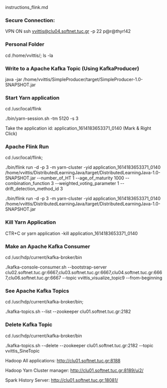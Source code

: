 instructions_flink.md

### Secure Connection:

VPN ON
ssh vvittis@clu04.softnet.tuc.gr -p 22
p@r@thyr!42

### Personal Folder

cd /home/vvittis/; ls -la

### Write to a Apache Kafka Topic (Using KafkaProducer)

java -jar /home/vvittis/SimpleProducer/target/SimpleProducer-1.0-SNAPSHOT.jar

### Start Yarn application

cd /usr/local/flink

./bin/yarn-session.sh -tm 5120 -s 3

Take the application id: application_1614183653371_0140 (Mark & Right Click)

### Apache Flink Run

cd /usr/local/flink;

./bin/flink run -d -p 3	-m yarn-cluster	-yid application_1614183653371_0140 /home/vvittis/DistributedLearningJava/target/DistributedLearningJava-1.0-SNAPSHOT.jar --number_of_HT 1 --age_of_maturity 1000 --combination_function 3 --weighted_voting_parameter 1 --drift_detection_method_id 3

./bin/flink run -d -p 3 -m yarn-cluster -yid application_1614183653371_0140 /home/vvittis/DistributedLearningJava/target/DistributedLearningJava-1.0-SNAPSHOT.jar 

### Kill Yarn Application

CTR+C or
yarn application -kill  application_1614183653371_0140 

### Make an Apache Kafka Consumer

cd /usr/hdp/current/kafka-broker/bin

./kafka-console-consumer.sh --bootstrap-server clu02.softnet.tuc.gr:6667,clu03.softnet.tuc.gr:6667,clu04.softnet.tuc.gr:6667,clu06.softnet.tuc.gr:6667 --topic vvittis_visualize_topic9 --from-beginning

### See Apache Kafka Topics 

cd /usr/hdp/current/kafka-broker/bin;

./kafka-topics.sh --list --zookeeper clu01.softnet.tuc.gr:2182

### Delete Kafka Topic

cd /usr/hdp/current/kafka-broker/bin

./kafka-topics.sh --delete --zookeeper clu01.softnet.tuc.gr:2182 --topic vvittis_SineTopic


Hadoop All applications: http://clu01.softnet.tuc.gr:8188

Hadoop Yarn Cluster manager: http://clu01.softnet.tuc.gr:8189/ui2/

Spark History Server: http://clu01.softnet.tuc.gr:18081/